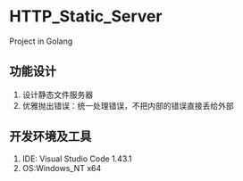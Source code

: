 # HTTP_Static_Server
Project in Golang

## 功能设计

1.   设计静态文件服务器
2.   优雅抛出错误：统一处理错误，不把内部的错误直接丢给外部


## 开发环境及工具


1.   IDE: Visual Studio Code 1.43.1
2.   OS:Windows_NT x64



